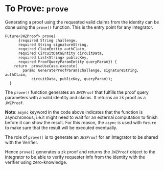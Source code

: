 # To Prove: `prove`
 
Generating a proof using the requested valid claims from the identity can be done using the `prove()` function. This is the entry point for any Integrator.
 
```
Future<JWZProof> prove(
      {required String challenge,
      required String signatureString,
      required ClaimEntity authClaim,
      required CircuitDataEntity circuitData,
      required List<String> publicKey,
      required ProofQueryParamEntity queryParam}) {
    return _proveUseCase.execute(
        param: GenerateProofParam(challenge, signatureString, authClaim,
            circuitData, publicKey, queryParam));
  }
```
The `prove()` function generates an `JWZProof` that fulfills the proof query parameters with a valid identity and claims. It returns an zk proof as a `JWZProof`.
 
**Note**: `async` keyword in the code above indicates that the function is asynchronous, i.e.it might need to wait for an external computation to finish before it can show the result. For this reason, the `async` is used with `future` to make sure that the result will be executed eventually. 
 
The role of `prove()` is to generate an `JWZProof` for an Integrator to be shared with the Verifier.
 
Hence `prove()` generates a zk proof and returns the `JWZProof` object to the integrator to be able to verify requester info from the identity with the verifier using zero-knowledge. 

